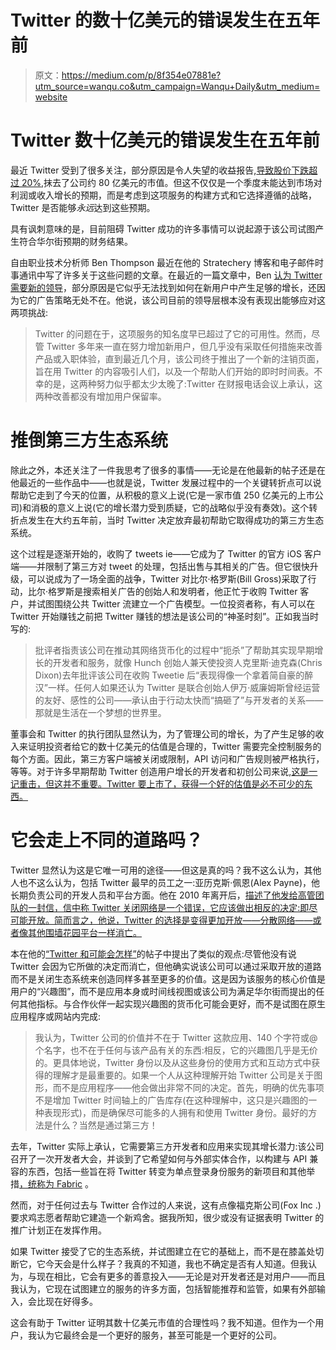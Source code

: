 # Twitter 的数十亿美元的错误发生在五年前

> 原文：<https://medium.com/p/8f354e07881e?utm_source=wanqu.co&utm_campaign=Wanqu+Daily&utm_medium=website>



# Twitter 数十亿美元的错误发生在五年前

最近 Twitter 受到了很多关注，部分原因是令人失望的收益报告,[导致股价下跌超过 20%](http://www.wsj.com/articles/twitter-revenue-rises-74-1430250091),抹去了公司约 80 亿美元的市值。但这不仅仅是一个季度未能达到市场对利润或收入增长的预期，而是考虑到这项服务的构建方式和它选择遵循的战略，Twitter 是否能够*永远*达到这些预期。

具有讽刺意味的是，目前阻碍 Twitter 成功的许多事情可以说起源于该公司试图产生符合华尔街预期的财务结果。

自由职业技术分析师 Ben Thompson 最近在他的 Stratechery 博客和电子邮件时事通讯中写了许多关于这些问题的文章。在最近的一篇文章中，Ben [认为 Twitter 需要新的领导](http://stratechery.com/2015/twitter-needs-new-leadership/)，部分原因是它似乎无法找到如何在新用户中产生足够的增长，还因为它的广告策略无处不在。他说，该公司目前的领导层根本没有表现出能够应对这两项挑战:

> Twitter 的问题在于，这项服务的知名度早已超过了它的可用性。然而，尽管 Twitter 多年来一直在努力增加新用户，但几乎没有采取任何措施来改善产品或入职体验，直到最近几个月，该公司终于推出了一个新的注销页面，旨在用 Twitter 的内容吸引人们，以及一个帮助人们开始的即时时间表。不幸的是，这两种努力似乎都太少太晚了:Twitter 在财报电话会议上承认，这两种改善都没有增加用户保留率。

# 推倒第三方生态系统

除此之外，本还关注了一件我思考了很多的事情——无论是在他最新的帖子还是在他最近的一些作品中——也就是说，Twitter 发展过程中的一个关键转折点可以说帮助它走到了今天的位置，从积极的意义上说(它是一家市值 250 亿美元的上市公司)和消极的意义上说(它的增长潜力受到质疑，它的战略似乎没有奏效)。这个转折点发生在大约五年前，当时 Twitter 决定放弃最初帮助它取得成功的第三方生态系统。



这个过程是逐渐开始的，收购了 tweets ie——它成为了 Twitter 的官方 iOS 客户端——并限制了第三方对 tweet 的处理，包括出售与其相关的广告。但它很快升级，可以说成为了一场全面的战争，Twitter 对比尔·格罗斯(Bill Gross)采取了行动，比尔·格罗斯是搜索相关广告的创始人和发明者，他正忙于收购 Twitter 客户，并试图围绕公共 Twitter 流建立一个广告模型。一位投资者称，有人可以在 Twitter 开始赚钱之前把 Twitter 赚钱的想法是该公司的“神圣时刻”。正如我当时写的:

> 批评者指责该公司在推动其网络货币化的过程中“扼杀”了帮助其实现早期增长的开发者和服务，就像 Hunch 创始人兼天使投资人克里斯·迪克森(Chris Dixon)去年批评该公司在收购 Tweetie 后“表现得像一个拿着简自豪的醉汉”一样。任何人如果还认为 Twitter 是联合创始人伊万·威廉姆斯曾经运营的友好、感性的公司——承认由于行动太快而“搞砸了”与开发者的关系——那就是生活在一个梦想的世界里。

董事会和 Twitter 的执行团队显然认为，为了管理公司的增长，为了产生足够的收入来证明投资者给它的数十亿美元的估值是合理的，Twitter 需要完全控制服务的每个方面。因此，第三方客户端被关闭或限制，API 访问和广告规则被严格执行，等等。对于许多早期帮助 Twitter 创造用户增长的开发者和初创公司来说,[这是一记重击，但这并不重要。Twitter 要上市了，获得一个好的估值是必不可少的东西。](https://gigaom.com/2012/09/07/twitter-killed-my-business-an-inside-look-at-the-ecosystem-crackdown/)

# 它会走上不同的道路吗？

Twitter 显然认为这是它唯一可用的途径——但这是真的吗？我不这么认为，其他人也不这么认为，包括 Twitter 最早的员工之一:亚历克斯·佩恩(Alex Payne)，他长期负责公司的开发人员和平台方面。他在 2010 年离开后，[描述了他发给高管团队的一封信，信中称 Twitter 关闭网络是一个错误，它应该做出相反的决定:即尽可能开放。简而言之，他说，Twitter 的选择是变得更加开放——分散网络——或者像其他围墙花园平台一样消亡。](https://gigaom.com/2010/09/16/twitter-needs-to-become-more-open-or-die/)



本在他的[“Twitter 和可能会怎样”](http://stratechery.com/2015/twitter-might/)的帖子中提出了类似的观点:尽管他没有说 Twitter 会因为它所做的决定而消亡，但他确实说该公司可以通过采取开放的道路而不是关闭生态系统来创造同样多甚至更多的价值。这是因为该服务的核心价值是用户的“兴趣图”，而不是应用本身或时间线视图或该公司为满足华尔街而提出的任何其他指标。与合作伙伴一起实现兴趣图的货币化可能会更好，而不是试图在原生应用程序或网站内完成:

> 我认为，Twitter 公司的价值并不在于 Twitter 这款应用、140 个字符或@个名字，也不在于任何与该产品有关的东西:相反，它的兴趣图几乎是无价的。更具体地说，Twitter 身份以及从这些身份的使用方式和互动方式中获得的理解才是最重要的。如果一个人从这种理解开始 Twitter 公司是关于图形，而不是应用程序——他会做出非常不同的决定。首先，明确的优先事项不是增加 Twitter 时间轴上的广告库存(在这种理解中，这只是兴趣图的一种表现形式)，而是确保尽可能多的人拥有和使用 Twitter 身份。最好的方法是什么？当然是通过第三方！

去年，Twitter 实际上承认，它需要第三方开发者和应用来实现其增长潜力:该公司召开了一次开发者大会，并谈到了它希望如何与外部实体合作，以构建与 API 兼容的东西，包括一些旨在将 Twitter 转变为单点登录身份服务的新项目和其他举措[，统称为 Fabric](https://gigaom.com/2014/09/30/twitter-to-developers-seriously-this-time-you-can-totally-trust-us-not-to-ambush-you/) 。

然而，对于任何过去与 Twitter 合作过的人来说，这有点像福克斯公司(Fox Inc .)要求鸡志愿者帮助它建造一个新鸡舍。据我所知，很少或没有证据表明 Twitter 的推广计划正在发挥作用。

如果 Twitter 接受了它的生态系统，并试图建立在它的基础上，而不是在膝盖处切断它，它今天会是什么样子？我真的不知道，我也不确定是否有人知道。但我认为，与现在相比，它会有更多的善意投入——无论是对开发者还是对用户——而且我认为，它现在试图建立的服务的许多方面，包括智能推荐和监管，如果有外部输入，会比现在好得多。

这会有助于 Twitter 证明其数十亿美元市值的合理性吗？我不知道。但作为一个用户，我认为它最终会是一个更好的服务，甚至可能是一个更好的公司。





